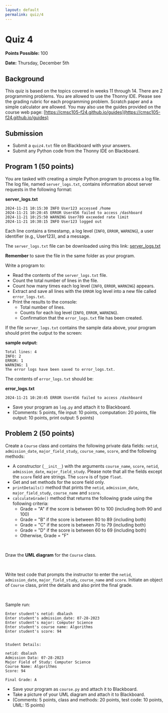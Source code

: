 ```yaml
---
layout: default
permalink: quiz/4
---
```


# Quiz 4

__Points Possible:__ 100

__Date:__ Thursday, December 5th 


## Background 
This quiz is based on the topics covered in weeks 11 through 14. There are 2 programming problems. You are allowed to use the Thonny IDE. Please see the grading rubric for each programming problem. Scratch paper and a simple calculator are allowed. You may also use the guides provided on the course web page: [https://cmsc105-f24.github.io/guides](https://cmsc105-f24.github.io/guides)

## Submission
* Submit a `quiz4.txt` file on Blackboard with your answers.
* Submit any Python code from the Thonny IDE on Blackboard.


## Program 1 (50 points)

You are tasked with creating a simple Python program to process a log file. The log file, named `server_logs.txt`, contains information about server requests in the following format:

**server_logs.txt**
```
2024-11-21 10:15:30 INFO User123 accessed /home
2024-11-21 10:20:45 ERROR User456 failed to access /dashboard
2024-11-21 10:25:50 WARNING User789 exceeded rate limit
2024-11-21 10:30:15 INFO User123 logged out
```

Each line contains a timestamp, a log level (`INFO`, `ERROR`, `WARNING`), a user identifier (e.g., User123), and a message.

The `server_logs.txt` file can be downloaded using this link: [server_logs.txt](https://raw.githubusercontent.com/cmsc105-f24/code/refs/heads/main/server_logs.txt)


**Remember** to save the file in the same folder as your program.


Write a program to:

* Read the contents of the `server_logs.txt` file.
* Count the total number of lines in the file.
* Count how many times each log level (`INFO`, `ERROR`, `WARNING`) appears.
* Extract and save all lines with the `ERROR` log level into a new file called `error_logs.txt`.
* Print the results to the console:
    * Total number of lines.
    * Counts for each log level (`INFO`, `ERROR`, `WARNING`).
    * Confirmation that the `error_logs.txt` file has been created.


If the file `server_logs.txt` contains the sample data above, your program should print the output to the screen:

**sample output:**
```
Total lines: 4
INFO: 2
ERROR: 1
WARNING: 1
The error logs have been saved to error_logs.txt.
```

The contents of `error_logs.txt` should be:

**error_logs.txt**
```
2024-11-21 10:20:45 ERROR User456 failed to access /dashboard
```


* Save your program as `log.py` and attach it to Blackboard.
* (Comments: 5 points, file input: 10 points, computation: 20 points, file output: 10 points, print output: 5 points)


## Problem 2 (50 points)

Create a `Course` class and contains the following private data fields: `netid`, `admission_date`, `major_field_study`, `course_name`, `score`, and the following methods:
* A constructor (`__init__`) with the arguments `course_name`, `score`, `netid`, `admission_date`, `major_field_study`. Please note that all the fields except the `score` field are strings. The `score` is of type `float`.
* Get and set methods for the score field only.
* `printDetails()` method that prints the `netid`, `admission_date`, `major_field_study`, `course_name` and `score`.
* `calculateGrade()` method that returns the following grade using the following criteria:
    * Grade = "A" if the score is between 90 to 100 (including both 90 and 100)
    * Grade = "B" if the score is between 80 to 89 (including both)
    * Grade = "C" if the score is between 70 to 79 (including both)
    * Grade = "D" if the score is between 60 to 69 (including both)
    * Otherwise, Grade = "F"

<br />

Draw the **UML diagram** for the `Course` class.

<br />

Write test code that prompts the instructor to enter the `netid`, `admission_date`, `major_field_study`, `course_name` and `score`. Initiate an object of `Course` class, print the details and also print the final grade.

<br />

Sample run:

```
Enter student's netid: dbalash
Enter student's admission_date: 07-28-2023
Enter student's major: Computer Science
Enter student's course name: Algorithms
Enter student's score: 94


Student Details:

netid: dbalash
Admission Data: 07-28-2023
Major Field of Study: Computer Science
Course Name: Algorithms
Score: 94

Final Grade: A
```

* Save your program as `course.py` and attach it to Blackboard.
* Take a picture of your UML diagram and attach it to Blackboard.
* (Comments: 5 points, class and methods: 20 points, test code: 10 points, UML: 15 points)



